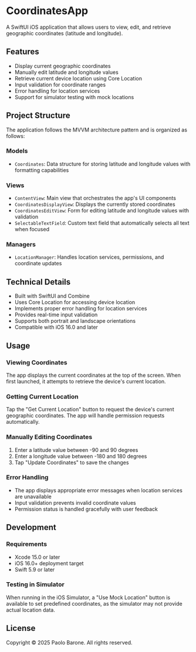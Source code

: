# CoordinatesApp

A SwiftUI iOS application that allows users to view, edit, and retrieve geographic coordinates (latitude and longitude).

## Features

- Display current geographic coordinates
- Manually edit latitude and longitude values
- Retrieve current device location using Core Location
- Input validation for coordinate ranges
- Error handling for location services
- Support for simulator testing with mock locations

## Project Structure

The application follows the MVVM architecture pattern and is organized as follows:

### Models
- `Coordinates`: Data structure for storing latitude and longitude values with formatting capabilities

### Views
- `ContentView`: Main view that orchestrates the app's UI components
- `CoordinatesDisplayView`: Displays the currently stored coordinates
- `CoordinatesEditView`: Form for editing latitude and longitude values with validation
- `SelectableTextField`: Custom text field that automatically selects all text when focused

### Managers
- `LocationManager`: Handles location services, permissions, and coordinate updates

## Technical Details

- Built with SwiftUI and Combine
- Uses Core Location for accessing device location
- Implements proper error handling for location services
- Provides real-time input validation
- Supports both portrait and landscape orientations
- Compatible with iOS 16.0 and later

## Usage

### Viewing Coordinates
The app displays the current coordinates at the top of the screen. When first launched, it attempts to retrieve the device's current location.

### Getting Current Location
Tap the "Get Current Location" button to request the device's current geographic coordinates. The app will handle permission requests automatically.

### Manually Editing Coordinates
1. Enter a latitude value between -90 and 90 degrees
2. Enter a longitude value between -180 and 180 degrees
3. Tap "Update Coordinates" to save the changes

### Error Handling
- The app displays appropriate error messages when location services are unavailable
- Input validation prevents invalid coordinate values
- Permission status is handled gracefully with user feedback

## Development

### Requirements
- Xcode 15.0 or later
- iOS 16.0+ deployment target
- Swift 5.9 or later

### Testing in Simulator
When running in the iOS Simulator, a "Use Mock Location" button is available to set predefined coordinates, as the simulator may not provide actual location data.

## License

Copyright © 2025 Paolo Barone. All rights reserved.
